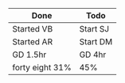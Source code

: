 | Done            | Todo     |
| --------------- | -------- |
| Started VB      | Start SJ |
| Started AR      | Start DM |
| GD 1.5hr        | GD 4hr   |
| forty eight 31% | 45%      |
